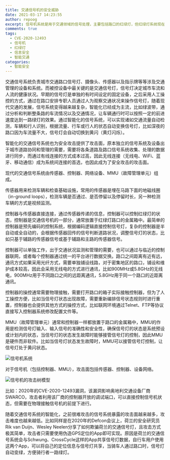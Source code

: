 ```yaml
---
title: 交通信号机的安全威胁
date: 2021-03-17 14:23:55
author: repoog
excerpt: 信号机系统是用于交通领域的信号处理，主要包括路口的红绿灯，但红绿灯系统现在作为信号机的重要组成部分，也存在一定的安全风险。本文从信号机的角度介绍和分析信号机中常出现的安全风险和安全漏洞。
comments: true
tags:
  - CVE-2020-12493
  - 信号机
  - 红绿灯
  - 信息安全
  - 智能交通
categories:
  - 智能安全
---
```


交通信号系统负责城市交通路口信号灯、摄像头、传感器以及指示牌等等涉及交通管理的设备和系统。而被控设备中最关键的是交通信号灯，信号灯决定城市车流和人流的健康状况。早期的信号灯是单独的有时间设定的固定设备，之后采用人工操控的方式，通过在路口安排专职人员通过人为观察交通状况来操作信号灯，随着现代交通的发展，信号系统变得越来越复杂，智能化已经成为主流，比如绿波带，通过分析和判断整条路的车流情况以及交通情况，让车辆通行时可以按照一定的前进速度达到一路绿灯的效果。通过智能化的信号系统，可以实现诸如交通流量自动检测，车辆和行人识别，根据流量、行车或行人的状态自动变换信号灯，比如深夜的路口因为车流量不大，信号灯会自动切换到黄闪（黄灯闪烁）。

智能化的交通信号系统也为安全攻击提供了攻击面，原本独立的信号系统及设备出于城市道路协同和管理的需要，需要将各条道路及路口信号系统收集、处理的数据进行同步，而通过有线连接的方式成本过高，因此无线连接（无线电、WiFi、蓝牙、移动通信）成为系统间连接的首选，也因此成为了安全攻击的攻击面。

现代的交通信号系统由传感器、控制器、网络设备、MMU（故障管理单元）组成。

传感器用来检测车辆和检查基础设施，常用的传感器是埋在马路下面的地磁线圈（in-ground loops），检测车辆是否通过、是否停留以及停留时长，另一种检测车辆的方式是视频监测。

控制器与传感器直接连接，通过传感器传递的信息，控制器可以控制红绿灯的状态，控制器是交通信号机的一部分，通常放置于红绿灯路口的金属箱中。最简单的控制器是预先编码的控制系统，根据编码逻辑直接控制信号灯，复杂的控制器是半自动或全自动的，会根据传感器回传的信号判断道路状况，调整信号灯的状态，比如只基于辅路的传感器信号或基于辅路和主路的传感器信号。

控制器可以单独工作，出于交通状况监测和管理的需要，也可以通过与临近的控制器联网，或者每个控制器通过统一的平台进行数据交换。路口之间距离有近有远，通讯方式如果采用光纤方式，需要单独铺设线路，对于密集地区的路口，铺设和维护成本较高，因此会采用无线电的方式进行通讯，比如900MHz或5.8GHz的无线电，900MHz用于不同路口之间的远距离通讯，5.8GHz用于同一个路口的近距离通讯。

控制器的操控通常需要物理接触，需要打开路口的箱子实际接触控制器，但为了人工操控方便，比如当信号灯状态出现故障，需要重新编排信号状态规则时进行重置，控制器也会提供其他方式的操控方式，比如联网环境通过Telnet、FTP等协议直接写入控制器系统修改配置文件等。

MMU（故障管理单元）通常和控制器一样都放置于路口的金属箱中，MMU的作用是检测信号灯输入、输入信号的准确性和安全性，确保信号灯的状态是系统预设或计划内的状态，当信号灯的状态发生故障时能够接管信号灯的控制，因此MMU是硬件而非软件。比如当信号灯状态发生故障时，MMU可以接管信号灯控制，让信号灯处于黄闪状态。

![信号机系统](images/2021/03/traffic_system.png '信号机系统')

对于信号机（包括控制器、MMU），攻击面包括传感器、控制器、设备网络。

![信号机的攻击树模型](images/2021/03/attack_tree.png '信号机的攻击树模型')

比如：2020年的CVE-2020-12493漏洞，该漏洞影响奥地利交通设备厂商SWARCO，攻击者利用该厂商的控制器开放的调试端口，可以直接控制信号机状态，但需要在物理接触信号机的前提下进行。

随着交通信号系统的智能化，之前很难攻击的信号系统暴露的攻击面越来越多，攻击难度也越来越低。比如同样是在2020年的Defcon会议上，荷兰的安全研究员Rik van Duijn、Wesley Neelen分享了如何欺骗荷兰的交通信号灯，且攻击方式极其简单，攻击者只需要使用伪造GPS定位的App即可实现。原因是荷兰的交通信号系统会与Schwung、CrossCycle这样的App共享信号灯数据，自行车用户使用这两个App，可以将自己的定位信息与信号灯共享，当骑车人通过路口时，信号灯自动变绿，方便骑行者一路绿灯。